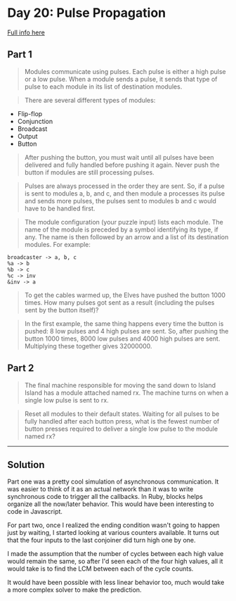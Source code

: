 # Day 20: Pulse Propagation

[Full info here](https://adventofcode.com/2023/day/20)

## Part 1

>Modules communicate using pulses. Each pulse is either a high pulse or a low
pulse. When a module sends a pulse, it sends that type of pulse to each module
in its list of destination modules.

>There are several different types of modules:

* Flip-flop
* Conjunction
* Broadcast
* Output
* Button

>After pushing the button, you must wait until all pulses have been delivered
and fully handled before pushing it again. Never push the button if modules are
still processing pulses.

>Pulses are always processed in the order they are sent. So, if a pulse is sent
to modules a, b, and c, and then module a processes its pulse and sends more
pulses, the pulses sent to modules b and c would have to be handled first.

>The module configuration (your puzzle input) lists each module. The name of the
module is preceded by a symbol identifying its type, if any. The name is then
followed by an arrow and a list of its destination modules. For example:
```
broadcaster -> a, b, c
%a -> b
%b -> c
%c -> inv
&inv -> a
```

>To get the cables warmed up, the Elves have pushed the button 1000 times. How
many pulses got sent as a result (including the pulses sent by the button
itself)?

>In the first example, the same thing happens every time the button is pushed: 8
low pulses and 4 high pulses are sent. So, after pushing the button 1000 times,
8000 low pulses and 4000 high pulses are sent. Multiplying these together gives 32000000.

## Part 2

>The final machine responsible for moving the sand down to Island Island has a
module attached named rx. The machine turns on when a single low pulse is sent
to rx.

>Reset all modules to their default states. Waiting for all pulses to be fully
handled after each button press, what is the fewest number of button presses
required to deliver a single low pulse to the module named rx?

---

## Solution

Part one was a pretty cool simulation of asynchronous communication. It was
easier to think of it as an actual network than it was to write
synchronous code to trigger all the callbacks. In Ruby, blocks helps organize
all the now/later behavior. This would have been interesting to code in
Javascript.

For part two, once I realized the ending condition wasn't going to happen
just by waiting, I started looking at various counters available. It turns
out that the four inputs to the last conjoiner did turn high one by one.

I made the assumption that the number of cycles between each high value 
would remain the same, so after I'd seen each of the four high values,
all it would take is to find the LCM between each of the cycle counts.

It would have been possible with less linear behavior too, much would take
a more complex solver to make the prediction.



